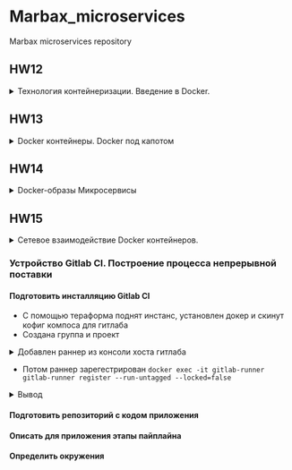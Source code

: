 # Marbax_microservices
Marbax microservices repository

## HW12
<details><summary>Технология контейнеризации. Введение в Docker.</summary><p>

#### Установлен докер ,по мануалу с офф сайта 
#### Исследованы команды и возможности докера (в спойлере)

<details><summary>Работа с Docker:</summary><p>

Для работы нужны права рута(наверное)
- ```docker version``` вывести версию клиента и сервера докера
- ```docker info``` вывести информацию о докере и хосте
- ```docker ps```  вывести информацию о запущенных контейнерах. ```docker ps -a``` инфа о всех контейнерах. ```docker images``` инфа о сохраненных контейнерах
- ```docker run -it ubuntu:16.04 /bin/bash ``` создать и запустить контейнер ,который после выхода останется запущенным(не остается), ключ ```--rm``` то контейнер не останется после выхода из него
- ```docker ps -a --format "table {{.ID}}\t{{.Image}}\t{{.CreatedAt}}\t{{.Names}}" ``` инфа о контейнерах с временем создания 
- ```docker start <container_id>``` запускает уже созданый (остановленный) контейнер
- ```docker atach <container_id>``` подсоединяет терминал к созданному контейнеру
- ```docker run -i``` = docker create + docker start + docker attach*
  - -i  – запускаетконтейнерв foreground режиме (docker attach) 
  - -d – запускаетконтейнерв background режиме
  - -t создает TTY 
  - docker run -it ubuntu:16.04 bash 
  - docker run -dt nginx:latest
- ```docker exec``` запускает новый процесс внутри контейнера
- ```docker commit <containet_id> <your_name>/<repo>``` создает image из контейнера, контейнер остается запущенным (наверное) ,можно делать из не запущенных контейнеров
- ```docker inspect <container_id>``` инфа об контейнере , точное описание параметров контенера 
- ```docker inspect <image_id>``` инфа об образе , описание того ,кто сделал когда и тд , количество уровней и базовая инфа о том что в нем 
- ```docker kill <container_id>``` убивает сразу 
- ```docker stop <container_id>``` останавливает и через 10 сек убивает
- ```docker system df``` отображает инфу о размере контейнеров
- ```docker rm <container_id>``` удаляет контейнер , ключ ```-f``` удаляет запущенный контейнер
- ```docker rmi <image_id>``` удаляет образ ,если от него не зависят запущенные контейнеры
- ```docker rm $(docker ps -a -q)``` удалить все контейнеры . ```docker rmi $(docker images -q)``` удалить все образы 

</p></details>

</p></details>

## HW13
<details><summary>Docker контейнеры. Docker под капотом</summary><p>

- Для gcloud выбран другой проект docker 
- Установлен docker-machine ```https://docs.docker.com/machine/install-machine/```

#### Создание docker host
- ```export GOOGLE_PROJECT=docker-231712``` - добавление проекта в переменную окружения для текущего сеанса
- ```docker-machine create --driver google --google-machine-image https://www.googleapis.com/compute/v1/projects/ubuntu-os-cloud/global/images/family/ubuntu-1604-lts --google-machine-type n1-standard-1 --google-zone europe-west1-b docker-host``` - создание виртуалки (экранировка перехода на новую строку не сработала чего то )
- Включен API ```https://console.developers.google.com/apis/api/compute.googleapis.com/overview?project=542682605071``` ( а может подождать просто нужно было)
- ```docker-machine ls``` - посмотреть docker-хосты
- ```eval $(docker-machine env docker-host)``` переключение на удаленный Docker-хост

#### Создание своего образа
- ```docker run --rm -ti tehbilly/htop``` - пид немспейсы изолированы 
- ```docker run --rm --pid host -ti tehbilly/htop``` - контейнер видит процессы хоста
- Создан Dockerfile в котором описано обновление кеша репозитория ,установка нужных пакетов ,скачиваетсяприложение с гита , копируются подготовленые файлы в контейнер ,установлены зависимости ,добавил старт сервиса при старте контейнера .
- Собран образ ```docker build -t reddit:latest .``` - точка в конце указывает путь до до Docker-контекста ,флаг -t задает тег для собраного образа
- ```docker run --name reddit -d --network=host reddit:latest``` - запустил контейнер на удаленном хосте
- ```gcloud compute firewall-rules create reddit-app --allow tcp:9292 --target-tags=docker-machine --description="Allow PUMA connections" --direction=INGRESS``` - создаем правило фаервола для открытия порта 

#### Работа с Docker Hub
- https://hub.docker.com/ зарегестрировался на DockerHub , ```docker login``` залогинился из докера
- ```docker tag reddit:latest <your-login>/<repo> ``` добавлен образ , ```docker push <your-login>/<repo>``` закинут в ДокерХаб
- Т.к. образ лежит теперь в ДокерХабе ,можно запустить его в любом месте ```docker run --name reddit -d -p 9292:9292 <your-login>/<repo>```
- ```docker run --name reddit -d -p 9292:9292 <your-login>/<repo>``` запустить в другом месте (скачается с хаба) с дэбагом (-d)


<details><summary>docker-machine :</summary><p>

 - docker-machine - встроенный в докер инструмент для создания хостов и установки на них docker engine. Имеет поддержку облаков и систем виртуализации   (Virtualbox, GCP и др.)
 -  Команда создания - ```docker-machine create <имя>```. Имен может быть много, переключение между ними через ```eval $(docker-machine env <имя>)```. Переключение на локальный докер - ```eval $(docker-machine env --unset)```. Удаление -```docker-machine rm <имя>```.
 - docker-machine создает хост для докер демона со указываемым образом в --googlemachine-image, в ДЗ используется ubuntu-16.04. Образы которые используются для построения докер контейнеров к этому никак не относятся.
 - Все докер команды, которые запускаются в той же консоли после eval ```$(docker-machine env <имя>)``` работают с удаленным докер демоном в GCP.

</p></details>

- ```docker logs reddit -f``` посмотреть логи контейнера
- ```docker exec -it reddit bash``` подключится к контейнеру ,в баше ```killall5 1``` убить основной процесс ,умрет и контейнер
- ```docker start reddit``` запустить остановленый контейнер по дэфолту(сразу останавливает почему то )
- ```docker stop reddit && docker rm reddit``` остановить и удалить контейнер
- ```docker run --name reddit --rm -it <your-login>/otus-reddit:1.0 bash ``` создать и запустить контейнер и подключиться к нему ,при выходе он остановится
- ```docker inspect <your-login>/<repo>``` рассмотреть образ 
- ```docker inspect <your-login>/<repo> -f '{{.ContainerConfig.Cmd}}' ``` посмотреть как запускается контейнер (исследовать конретный параметр )
- ```docker diff <container_name>``` посмотреть изменения в контейнере

### Задание с *
Не выполнено ,т.к. еще тянет три доп задания из прошлых дз ,которые тоже не сделаны

</p></details>


## HW14
<details><summary> Docker-образы Микросервисы</summary><p>


#### Научился описывать и собирать Docker-образы для сервисного приложения
- Используется Visual Code и встроеный форматер для Докер файлов
- Лучшие практики докера ```https://docs.docker.com/develop/develop-images/dockerfile_best-practices/```
- Скачан архив с приложением
- Описаны Докер файлы 
- Создал bridge-сеть для приложения с сетевивы алисасами (могут быть использованы ,как доменные имена) ```docker network create reddit```
- Пакеты альпайна ```https://pkgs.alpinelinux.org/packages``` 
- Создан volume ```docker create volume reddir_db``` и подключен к монге ```-v reddit_db:/data/db```
#### Научился оптимизировать работу с Docker-образами
- Образы уменьшены до 36-106 МБ с ~700
#### Запускал приложения на основе Docker-образов, оценены удобства запуска контейнеров при помощи docker run
- Контейнер для БД ```docker run -d --network=reddit --network-alias =post_db --network-alias=comment_db mongo:latest```
- Контейнер ```docker run -d --network=reddit --network-alias=post <hub_login>/rep```
- Крнтейнер ```docker run -d --network=reddit --network-alias=comment <hub_login>/rep```
- Контейнер ```docker run -d --network=reddit -p 9292:9292 <hub_login>/rep```
#### Разбил приложение на несколько компонентов
#### Запустил микросервисное приложение

</p></details>

## HW15
<details><summary> Сетевое взаимодействие Docker контейнеров.</summary><p>

#### Разобрался с работой сети в Docker
#### none 
- Контейнер без сетевого доступа наружу ```docker run -ti --rm --network none joffotron/docker-net-tools -c ifconfig```. joffotron/docker-net-tools контейнер с сетевыми тулзами. --network none запуск без внешней сети
- При многократном запуске контенейры не будут конфликтовать ,т.к. у каждого свой ИП неймспейс 
#### host 
- Контейнер в сетевом пространстве хоста ```docker run -ti --rm --network host joffotron/docker-net-tools -c ifconfig```  , вывод такой же как и в ```docker-machine ssh docker-host ifconfig``` 
- При многократном запуске ```docker run --network host -d nginx``` ,спустя несколько секунд старый контейнер будет остановлен , т.к. они используют один ИП неймспейс
#### bridge
- ```docker network create reddit --driver bridge``` создаем свой бридж и подымаем контейнеры с сервисами в нем , т.к. сервисы ссылаются друг на друга по днс именам ,прописаным в Докерфалах ,то в новой инсталяции нужно добавить алиасы
 - ```docker run -d --network=reddit --network-alias=post_db --network-alias=comment_db mongo:latest```
 - ```docker run -d --network=reddit --network-alias=post <your-login>/post:1.0```
 - ```docker run -d --network=reddit --network-alias=comment  <your-login>/comment:1.0```
 - ```docker run -d --network=reddit -p 9292:9292 <your-login>/ui:1.0```
```--name <name> (можнозадатьтолько 1 имя) --network-alias <alias-name> (можнозадатьмножествоалиасов)```
#### double bridge
- Создал две подсети ```docker network create back_net --subnet=10.0.2.0/24``` и ```docker network create front_net --subnet=10.0.1.0/24```
- ```docker run -d --network=front_net -p 9292:9292 --name ui  <your-login>/ui:1.0```
- ```docker run -d --network=back_net --name comment  <your-login>/comment:1.0```
- ```docker run -d --network=back_net --name post  <your-login>/post:1.0```
- ```docker run -d --network=back_net --name mongo_db --network-alias=post_db --network-alias=comment_db mongo:latest```
- При инициализации контейнера ,докер может подключить к нему только одну сеть ,```docker network connect <network> <container>``` подключение доп сетей.
- ```docker network connect front_net post``` и ```docker network connect front_net comment```

### Docker-compose 

#### Установить docker-compose на локальную машину
- Установлен из apt
- Для корректной работы ямля нужно добавить в имя пользователя в переменные окружения
#### Собрать образы приложения reddit с помощью docker-compose
- В директории с docker-compose файлом выполнить ```sudo docker-compose up -d``` для поднятия описаной инфраструктуры , если есть переменные окружения ,они будут искаться по дэфолту в ```.env``` файле
#### Запустить приложение reddit с помощью docker-compose
- Имя проекта генерится от расположения compose.yml можно поменять с помощью переменной окружения COMPOSE_PROJECT_NAME

</p></details>



### Устройство Gitlab CI. Построение процесса непрерывной поставки
#### Подготовить инсталляцию Gitlab CI
- С помощью тераформа поднят инстанс, установлен докер и скинут кофиг компоса для гитлаба
- Создана группа и проект
<details><summary>Добавлен раннер из консоли хоста гитлаба</summary><p>

docker run -d --name gitlab-runner --restart always -v /srv/gitlab-runner/config:/etc/gitlab-runner -v /var/run/docker.sock:/var/run/docker.sock gitlab/gitlab-runner:latest
</p></details>

- Потом раннер зарегестрирован ```docker exec -it gitlab-runner gitlab-runner register --run-untagged --locked=false```

<details><summary>Вывод</summary><p>

Runtime platform                                    arch=amd64 os=linux pid=12 revision=4745a6f3 version=11.8.0
Running in system-mode.                            
                              
Please enter the gitlab-ci coordinator URL (e.g. https://gitlab.com/):
http://35.198.143.87
Please enter the gitlab-ci token for this runner:
-YsdSsh14vVyFLkCFLe3
Please enter the gitlab-ci description for this runner:
[9c921c64a898]: my-runner
Please enter the gitlab-ci tags for this runner (comma separated):
linux,xenial,ubuntu,docker
Registering runner... succeeded                     runner=-YsdSsh1
Please enter the executor: docker+machine, kubernetes, docker, shell, ssh, virtualbox, docker-ssh, parallels, docker-ssh+machine:
docker
Please enter the default Docker image (e.g. ruby:2.1):
alpine:latest
Runner registered successfully. Feel free to start it, but if it's running already the config should be automatically reloaded!

</p></details>

#### Подготовить репозиторий с кодом приложения
#### Описать для приложения этапы пайплайна
#### Определить окружения



